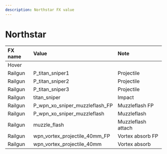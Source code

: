 ```yaml
---
description: Northstar FX value
---
```


# Northstar

| FX name | Value | Note |
| :--- | :--- | :--- |
| Hover |  |  |
| Railgun | P\_titan\_sniper1 | Projectile |
| Railgun | P\_titan\_sniper2 | Projectile |
| Railgun | P\_titan\_sniper3 | Projectile |
| Railgun | titan\_sniper | Impact |
| Railgun | P\_wpn\_xo\_sniper\_muzzleflash\_FP | Muzzleflash FP |
| Railgun | P\_wpn\_xo\_sniper\_muzzleflash | Muzzleflash |
| Railgun | muzzle\_flash | Muzzleflash attach |
| Railgun | wpn\_vortex\_projectile\_40mm\_FP | Vortex absorb FP |
| Railgun | wpn\_vortex\_projectile\_40mm | Vortex absorb |

